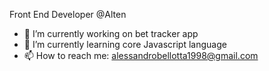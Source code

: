 Front End Developer @Alten
- 🔭 I’m currently working on bet tracker app
- 🌱 I’m currently learning core Javascript language
- 📫 How to reach me: alessandrobellotta1998@gmail.com
